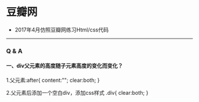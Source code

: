 # 豆瓣网
- 2017年4月仿照豆瓣网练习Html/css代码
---------------------------
### Q & A

#### 一、div父元素的高度随子元素高度的变化而变化？

1.父元素:after{
  content:"";
  clear:both;
}

2.父元素后添加一个空白div，添加css样式
.div{
  clear:both;
}
